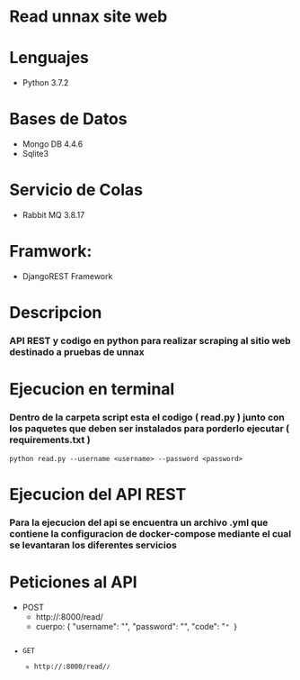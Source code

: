 # Read unnax site web 

# Lenguajes
- Python 3.7.2

# Bases de Datos
- Mongo DB 4.4.6
- Sqlite3
# Servicio de Colas
- Rabbit MQ 3.8.17

# Framwork:
- DjangoREST Framework
# Descripcion
### API REST y codigo en python para realizar scraping al sitio web destinado a pruebas de unnax

# Ejecucion en terminal
### Dentro de la carpeta script esta el codigo ( **read.py** ) junto con los paquetes que deben ser instalados para porderlo ejecutar ( **requirements.txt** )
`python read.py --username <username> --password <password>`

# Ejecucion del API REST
### Para la ejecucion del api se encuentra un archivo **.yml** que contiene la configuracion de docker-compose mediante el cual se levantaran los diferentes servicios

# Peticiones al API
- POST
  - http://<hostname>:8000/read/
  - cuerpo:
    {
      "username": "<username>",
      "password": "<password>",
      "code": "<code>"
    }
- GET
  - http://<hostname>:8000/read/<code>/
